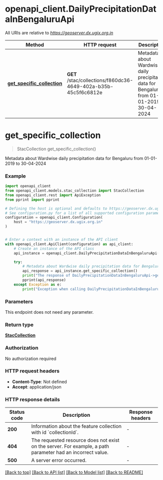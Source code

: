 # openapi_client.DailyPrecipitationDataInBengaluruApi

All URIs are relative to *https://geoserver.dx.ugix.org.in*

Method | HTTP request | Description
------------- | ------------- | -------------
[**get_specific_collection**](DailyPrecipitationDataInBengaluruApi.md#get_specific_collection) | **GET** /stac/collections/f860dc36-4649-402a-b35b-45c5f6c6812e | Metadata about Wardwise daily precipitation data for Bengaluru from 01-01-2019 to 30-04-2024


# **get_specific_collection**
> StacCollection get_specific_collection()

Metadata about Wardwise daily precipitation data for Bengaluru from 01-01-2019 to 30-04-2024

### Example


```python
import openapi_client
from openapi_client.models.stac_collection import StacCollection
from openapi_client.rest import ApiException
from pprint import pprint

# Defining the host is optional and defaults to https://geoserver.dx.ugix.org.in
# See configuration.py for a list of all supported configuration parameters.
configuration = openapi_client.Configuration(
    host = "https://geoserver.dx.ugix.org.in"
)


# Enter a context with an instance of the API client
with openapi_client.ApiClient(configuration) as api_client:
    # Create an instance of the API class
    api_instance = openapi_client.DailyPrecipitationDataInBengaluruApi(api_client)

    try:
        # Metadata about Wardwise daily precipitation data for Bengaluru from 01-01-2019 to 30-04-2024
        api_response = api_instance.get_specific_collection()
        print("The response of DailyPrecipitationDataInBengaluruApi->get_specific_collection:\n")
        pprint(api_response)
    except Exception as e:
        print("Exception when calling DailyPrecipitationDataInBengaluruApi->get_specific_collection: %s\n" % e)
```



### Parameters

This endpoint does not need any parameter.

### Return type

[**StacCollection**](StacCollection.md)

### Authorization

No authorization required

### HTTP request headers

 - **Content-Type**: Not defined
 - **Accept**: application/json

### HTTP response details

| Status code | Description | Response headers |
|-------------|-------------|------------------|
**200** | Information about the feature collection with id &#x60;collectionId&#x60;. |  -  |
**404** | The requested resource does not exist on the server. For example, a path parameter had an incorrect value. |  -  |
**500** | A server error occurred. |  -  |

[[Back to top]](#) [[Back to API list]](../README.md#documentation-for-api-endpoints) [[Back to Model list]](../README.md#documentation-for-models) [[Back to README]](../README.md)

